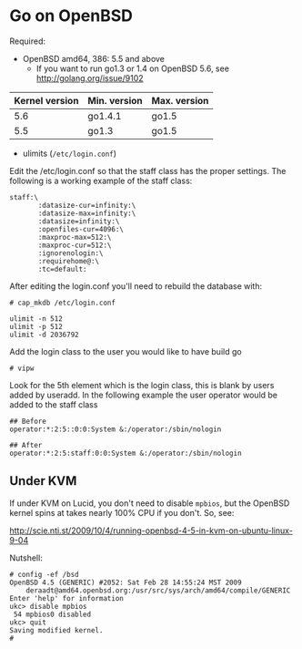 # Go on OpenBSD

Required:

  * OpenBSD amd64, 386: 5.5 and above
    * If you want to run go1.3 or 1.4 on OpenBSD 5.6, see http://golang.org/issue/9102

| **Kernel version** | **Min. version** | **Max. version**|
|:-------------------|:-----------------|:----------------|
| 5.6                | go1.4.1          | go1.5 |
| 5.5                | go1.3            | go1.5 |

  * ulimits (` /etc/login.conf `)

Edit the /etc/login.conf so that the staff class has the proper
settings. The following is a working example of the staff class:
```
staff:\
       :datasize-cur=infinity:\
       :datasize-max=infinity:\
       :datasize=infinity:\
       :openfiles-cur=4096:\
       :maxproc-max=512:\
       :maxproc-cur=512:\
       :ignorenologin:\
       :requirehome@:\
       :tc=default:
```

After editing the login.conf you'll need to rebuild the database with:
```
# cap_mkdb /etc/login.conf
```

```
ulimit -n 512
ulimit -p 512
ulimit -d 2036792
```

Add the login class to the user you would like to have build go
```
# vipw
```

Look for the 5th element which is the login class, this is blank by
users added by useradd. In the following example the user operator
would be added to the staff class
```
## Before
operator:*:2:5::0:0:System &:/operator:/sbin/nologin

## After
operator:*:2:5:staff:0:0:System &:/operator:/sbin/nologin
```

## Under KVM

If under KVM on Lucid, you don't need to disable ` mpbios `, but the OpenBSD kernel spins at takes nearly 100% CPU if you don't.  So, see:

http://scie.nti.st/2009/10/4/running-openbsd-4-5-in-kvm-on-ubuntu-linux-9-04

Nutshell:

```
# config -ef /bsd
OpenBSD 4.5 (GENERIC) #2052: Sat Feb 28 14:55:24 MST 2009
    deraadt@amd64.openbsd.org:/usr/src/sys/arch/amd64/compile/GENERIC
Enter 'help' for information
ukc> disable mpbios
 54 mpbios0 disabled
ukc> quit
Saving modified kernel.
#
```
